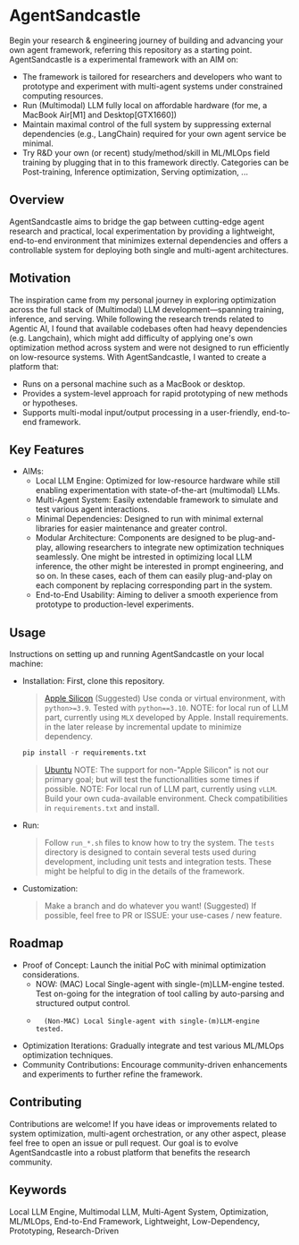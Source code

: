# AgentSandcastle
Begin your research & engineering journey of building and advancing your own agent framework, referring this repository as a starting point.
AgentSandcastle is a experimental framework with an AIM on:

* The framework is tailored for researchers and developers who want to prototype and experiment with multi-agent systems under constrained computing resources.
* Run (Multimodal) LLM fully local on affordable hardware (for me, a MacBook Air\[M1\] and Desktop\[GTX1660\])
* Maintain maximal control of the full system by suppressing external dependencies (e.g., LangChain) required for your own agent service be minimal.
* Try R&D your own (or recent) study/method/skill in ML/MLOps field training by plugging that in to this framework directly. Categories can be Post-training, Inference optimization, Serving optimization, ...

## Overview
AgentSandcastle aims to bridge the gap between cutting-edge agent research and practical, local experimentation by providing a lightweight, end-to-end environment that minimizes external dependencies and offers a controllable system for deploying both single and multi-agent architectures.

## Motivation
The inspiration came from my personal journey in exploring optimization across the full stack of (Multimodal) LLM development—spanning training, inference, and serving. While following the research trends related to Agentic AI, I found that available codebases often had heavy dependencies (e.g. Langchain), which might add difficulty of applying one's own optimization method across system and were not designed to run efficiently on low-resource systems. With AgentSandcastle, I wanted to create a platform that:

* Runs on a personal machine such as a MacBook or desktop.
* Provides a system-level approach for rapid prototyping of new methods or hypotheses.
* Supports multi-modal input/output processing in a user-friendly, end-to-end framework.

## Key Features
* AIMs:
  * Local LLM Engine: Optimized for low-resource hardware while still enabling experimentation with state-of-the-art (multimodal) LLMs.
  * Multi-Agent System: Easily extendable framework to simulate and test various agent interactions.
  * Minimal Dependencies: Designed to run with minimal external libraries for easier maintenance and greater control.
  * Modular Architecture: Components are designed to be plug-and-play, allowing researchers to integrate new optimization techniques seamlessly. One might be intrested in optimizing local LLM inference, the other might be interested in prompt engineering, and so on. In these cases, each of them can easily plug-and-play on each component by replacing corresponding part in the system.
  * End-to-End Usability: Aiming to deliver a smooth experience from prototype to production-level experiments.

## Usage
Instructions on setting up and running AgentSandcastle on your local machine:
* Installation:
First, clone this repository.
  > [Apple Silicon]()
  > (Suggested) Use conda or virtual environment, with `python>=3.9`. Tested with `python==3.10`.
  > NOTE: for local run of LLM part, currently using `MLX` developed by Apple.
  > Install requirements. <Subject to change> in the later release by incremental update to minimize dependency.
    ```python
    pip install -r requirements.txt
    ```

  > [Ubuntu]()
  > NOTE: The support for non-"Apple Silicon" is not our primary goal; but will test the functionallities some times if possible.
  > NOTE: For local run of LLM part, currently using `vLLM`.
  > Build your own cuda-available environment.
  > Check compatibilities in `requirements.txt` and install.
 
* Run:
  > Follow `run_*.sh` files to know how to try the system.
  > The `tests` directory is designed to contain several tests used during development, including unit tests and integration tests. These might be helpful to dig in the details of the framework. 

* Customization:
  > Make a branch and do whatever you want!
  > (Suggested) If possible, feel free to PR or ISSUE: your use-cases / new feature. 

## Roadmap
* Proof of Concept: Launch the initial PoC with minimal optimization considerations.
  * NOW: (MAC) Local Single-agent with single-(m)LLM-engine tested. Test on-going for the integration of tool calling by auto-parsing and structured output control.
  *       (Non-MAC) Local Single-agent with single-(m)LLM-engine tested.
* Optimization Iterations: Gradually integrate and test various ML/MLOps optimization techniques.
* Community Contributions: Encourage community-driven enhancements and experiments to further refine the framework.

## Contributing
Contributions are welcome! If you have ideas or improvements related to system optimization, multi-agent orchestration, or any other aspect, please feel free to open an issue or pull request. Our goal is to evolve AgentSandcastle into a robust platform that benefits the research community.

## Keywords
Local LLM Engine, Multimodal LLM, Multi-Agent System, Optimization, ML/MLOps, End-to-End Framework, Lightweight, Low-Dependency, Prototyping, Research-Driven
